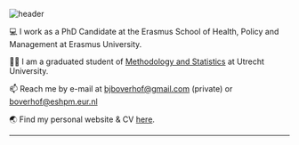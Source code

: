 
![header](https://capsule-render.vercel.app/api?type=waving&color=auto&height=300&section=header&text=Hello!%&fontSize=90&animation=fadeIn&fontAlignY=38)

💻 I work as a PhD Candidate at the Erasmus School of Health, Policy and Management at Erasmus University. 

👨‍🎓 I am a graduated student of [Methodology and Statistics](https://www.uu.nl/masters/en/methodology-and-statistics-behavioural-biomedical-and-social-sciences) at Utrecht University.  

📫 Reach me by e-mail at bjboverhof@gmail.com (private) or boverhof@eshpm.eur.nl  

:earth_asia: Find my personal website & CV [here](https://bartjanboverhof.github.io).  

---
